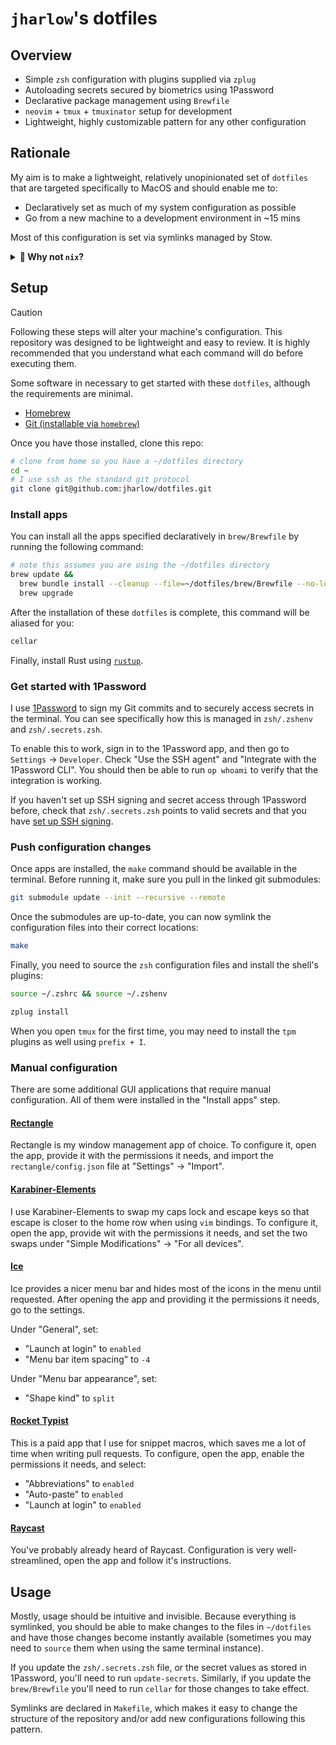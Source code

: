 # `jharlow`'s dotfiles

## Overview

- Simple `zsh` configuration with plugins supplied via `zplug`
- Autoloading secrets secured by biometrics using 1Password
- Declarative package management using `Brewfile`
- `neovim` + `tmux` + `tmuxinator` setup for development
- Lightweight, highly customizable pattern for any other configuration

## Rationale

My aim is to make a lightweight, relatively unopinionated set of `dotfiles` that are targeted specifically to MacOS and should enable me to:

- Declaratively set as much of my system configuration as possible
- Go from a new machine to a development environment in ~15 mins

Most of this configuration is set via symlinks managed by Stow.

<details>
<summary><b>🤨 Why not <code>nix</code>?</b></summary>

I have played around with a `nix` config on my Mac. My conclusion from many, many hours of playing with it was that:

<ol>
    <li><code>Brewfile</code> offers a pretty good compromise between a system built specifically for Mac and declarative style</li>
    <li>It is a lot slower to push small changes to configuration through the machine using <code>nix</code>, whereas changes to symlinked files are available instantly</li>
</ol>

</details>

## Setup

> [!CAUTION]
> Following these steps will alter your machine's configuration. This repository was designed to be lightweight and easy to review. It is highly recommended that you understand what each command will do before executing them.

Some software in necessary to get started with these `dotfiles`, although the requirements are minimal.

- [Homebrew](https://brew.sh/)
- [Git (installable via `homebrew`)](https://git-scm.com/)

Once you have those installed, clone this repo:

```sh
# clone from home so you have a ~/dotfiles directory
cd ~
# I use ssh as the standard git protocol
git clone git@github.com:jharlow/dotfiles.git
```

### Install apps

You can install all the apps specified declaratively in `brew/Brewfile` by running the following command:

```sh
# note this assumes you are using the ~/dotfiles directory
brew update &&
  brew bundle install --cleanup --file=~/dotfiles/brew/Brewfile --no-lock &&
  brew upgrade
```

After the installation of these `dotfiles` is complete, this command will be aliased for you:

```sh
cellar
```

Finally, install Rust using [`rustup`](https://rustup.rs/).

### Get started with 1Password

I use [1Password](https://1password.com) to sign my Git commits and to securely access secrets in the terminal. You can see specifically how this is managed in `zsh/.zshenv` and `zsh/.secrets.zsh`.

To enable this to work, sign in to the 1Password app, and then go to `Settings` -> `Developer`. Check "Use the SSH agent" and "Integrate with the 1Password CLI". You should then be able to run `op whoami` to verify that the integration is working.

If you haven't set up SSH signing and secret access through 1Password before, check that `zsh/.secrets.zsh` points to valid secrets and that you have [set up SSH signing](https://developer.1password.com/docs/ssh/git-commit-signing/#step-1-configure-git-commit-signing-with-ssh).

### Push configuration changes

Once apps are installed, the `make` command should be available in the terminal. Before running it, make sure you pull in the linked git submodules:

```sh
git submodule update --init --recursive --remote
```

Once the submodules are up-to-date, you can now symlink the configuration files into their correct locations:

```sh
make
```

Finally, you need to source the `zsh` configuration files and install the shell's plugins:

```sh
source ~/.zshrc && source ~/.zshenv
```

```sh
zplug install
```

When you open `tmux` for the first time, you may need to install the `tpm` plugins as well using `prefix + I`.

### Manual configuration

There are some additional GUI applications that require manual configuration. All of them were installed in the "Install apps" step.

#### [Rectangle](https://rectangleapp.com/)

Rectangle is my window management app of choice. To configure it, open the app, provide it with the permissions it needs, and import the `rectangle/config.json` file at "Settings" -> "Import".

#### [Karabiner-Elements](https://karabiner-elements.pqrs.org/)

I use Karabiner-Elements to swap my caps lock and escape keys so that escape is closer to the home row when using `vim` bindings. To configure it, open the app, provide wit with the permissions it needs, and set the two swaps under "Simple Modifications" -> "For all devices".

#### [Ice](https://icemenubar.app/)

Ice provides a nicer menu bar and hides most of the icons in the menu until requested. After opening the app and providing it the permissions it needs, go to the settings.

Under "General", set:

- "Launch at login" to `enabled`
- "Menu bar item spacing" to `-4`

Under "Menu bar appearance", set:

- "Shape kind" to `split`

#### [Rocket Typist](https://witt-software.com/rockettypist/)

This is a paid app that I use for snippet macros, which saves me a lot of time when writing pull requests. To configure, open the app, enable the permissions it needs, and select:

- "Abbreviations" to `enabled`
- "Auto-paste" to `enabled`
- "Launch at login" to `enabled`

#### [Raycast](https://www.raycast.com/)

You've probably already heard of Raycast. Configuration is very well-streamlined, open the app and follow it's instructions.

## Usage

Mostly, usage should be intuitive and invisible. Because everything is symlinked, you should be able to make changes to the files in `~/dotfiles` and have those changes become instantly available (sometimes you may need to `source` them when using the same terminal instance).

If you update the `zsh/.secrets.zsh` file, or the secret values as stored in 1Password, you'll need to run `update-secrets`. Similarly, if you update the `brew/Brewfile` you'll need to run `cellar` for those changes to take effect.

Symlinks are declared in `Makefile`, which makes it easy to change the structure of the repository and/or add new configurations following this pattern.
